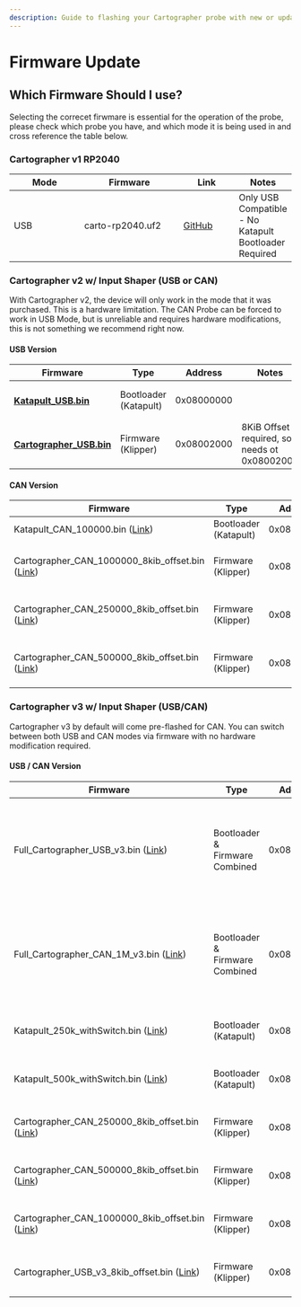 ```yaml
---
description: Guide to flashing your Cartographer probe with new or updated firmware.
---
```

# Firmware Update
## Which Firmware Should I use?&#x20;
Selecting the correcet firwmare is essential for the operation of the probe, please check which probe you have, and which mode it is being used in and cross reference the table below.&#x20;
### Cartographer v1 RP2040
<table>
   <thead>
      <tr>
         <th width="123">Mode</th>
         <th width="176">Firmware</th>
         <th width="89">Link</th>
         <th>Notes</th>
      </tr>
   </thead>
   <tbody>
      <tr>
         <td>USB</td>
         <td>carto-rp2040.uf2</td>
         <td><a href="https://github.com/Cartographer3D/cartographer-klipper/tree/master/firmware/v1%20-%20rp2040">GitHub</a></td>
         <td>Only USB Compatible - No Katapult Bootloader Required</td>
      </tr>
   </tbody>
</table>

### Cartographer v2 w/ Input Shaper (USB or CAN)
With Cartographer v2, the device will only work in the mode that it was purchased. This is a hardware limitation. The CAN Probe can be forced to work in USB Mode, but is unreliable and requires hardware modifications, this is not something we recommend right now.&#x20;
#### USB Version

<table>
   <thead>
      <tr>
         <th width="228">Firmware</th>
         <th width="127">Type</th>
         <th width="140">Address</th>
         <th>Notes</th>
      </tr>
   </thead>
   <tbody>
      <tr>
         <td>
            <h4><a href="https://github.com/Cartographer3D/cartographer-klipper/blob/master/firmware/v2/Katapult_USB.bin">Katapult_USB.bin</a></h4>
         </td>
         <td>Bootloader (Katapult)</td>
         <td>0x08000000</td>
         <td></td>
      </tr>
      <tr>
         <td>
            <h4><a href="https://github.com/Cartographer3D/cartographer-klipper/blob/master/firmware/v2/Cartographer_USB_8kib_offset.bin">Cartographer_USB.bin</a></h4>
         </td>
         <td>Firmware (Klipper)</td>
         <td>0x08002000</td>
         <td>8KiB Offset required, so needs ot 0x08002000</td>
      </tr>
   </tbody>
</table>

#### CAN Version

<table>
   <thead>
      <tr>
         <th width="229">Firmware</th>
         <th>Type</th>
         <th>Address</th>
         <th width="95" align="center">Baudrate</th>
         <th>Notes</th>
      </tr>
   </thead>
   <tbody>
      <tr>
         <td>Katapult_CAN_100000.bin (<a href="https://github.com/Cartographer3D/cartographer-klipper/blob/master/firmware/v2/Katapult_CAN_1000000.bin">Link</a>)</td>
         <td>Bootloader (Katapult)</td>
         <td>0x08000000</td>
         <td align="center">1M</td>
         <td></td>
      </tr>
      <tr>
         <td>Cartographer_CAN_1000000_8kib_offset.bin (<a href="https://github.com/Cartographer3D/cartographer-klipper/blob/master/firmware/v2/Cartographer_CAN_1000000_8kib_offset.bin">Link</a>)</td>
         <td>Firmware (Klipper)</td>
         <td>0x08002000</td>
         <td align="center">1M</td>
         <td>8KiB Offset required, so needs ot 0x08002000</td>
      </tr>
      <tr>
         <td>Cartographer_CAN_250000_8kib_offset.bin (<a href="https://github.com/Cartographer3D/cartographer-klipper/blob/master/firmware/v2/Cartographer_CAN_500000_8kib_offset.bin">Link</a>)</td>
         <td>Firmware (Klipper)</td>
         <td>0x08002000</td>
         <td align="center">250K</td>
         <td>8KiB Offset required, so needs ot 0x08002000</td>
      </tr>
      <tr>
         <td>Cartographer_CAN_500000_8kib_offset.bin (<a href="https://github.com/Cartographer3D/cartographer-klipper/blob/master/firmware/v2/Cartographer_CAN_500000_8kib_offset.bin">Link</a>)</td>
         <td>Firmware (Klipper)</td>
         <td>0x08002000</td>
         <td align="center">500K</td>
         <td>8KiB Offset required, so needs ot 0x08002000</td>
      </tr>
   </tbody>
</table>

### Cartographer v3 w/ Input Shaper (USB/CAN)

Cartographer v3 by default will come pre-flashed for CAN. You can switch between both USB and CAN modes via firmware with no hardware modification required.&#x20;

#### USB / CAN Version

<table>
   <thead>
      <tr>
         <th>Firmware</th>
         <th width="125">Type</th>
         <th width="137">Address</th>
         <th width="105">Baudrate</th>
         <th>Note</th>
      </tr>
   </thead>
   <tbody>
      <tr>
         <td>Full_Cartographer_USB_v3.bin (<a href="https://github.com/Cartographer3D/cartographer-klipper/tree/master/firmware/v3%20-%20Carto%20with%20Input%20Shaper%20Hybrid">Link</a>)</td>
         <td>Bootloader &#x26; Firmware Combined</td>
         <td>0x08000000</td>
         <td>n/a</td>
         <td>This is the only firmware you need, you don't need to flash the bootloader or firmware seperately. </td>
      </tr>
      <tr>
         <td>Full_Cartographer_CAN_1M_v3.bin (<a href="https://github.com/Cartographer3D/cartographer-klipper/tree/master/firmware/v3%20-%20Carto%20with%20Input%20Shaper%20Hybrid">Link</a>)</td>
         <td>Bootloader &#x26; Firmware Combined</td>
         <td>0x08000000</td>
         <td>1M</td>
         <td>This is the only firmware you need, you don't need to flash the bootloader or firmware seperately. </td>
      </tr>
      <tr>
         <td>Katapult_250k_withSwitch.bin (<a href="https://github.com/Cartographer3D/cartographer-klipper/tree/master/firmware/v3%20-%20Carto%20with%20Input%20Shaper%20Hybrid">Link</a>)</td>
         <td>Bootloader (Katapult)</td>
         <td>0x08000000</td>
         <td>250K</td>
         <td>8KiB Offset required, so needs ot 0x08002000</td>
      </tr>
      <tr>
         <td>Katapult_500k_withSwitch.bin (<a href="https://github.com/Cartographer3D/cartographer-klipper/tree/master/firmware/v3%20-%20Carto%20with%20Input%20Shaper%20Hybrid">Link</a>)</td>
         <td>Bootloader (Katapult)</td>
         <td>0x08000000</td>
         <td>500K</td>
         <td>8KiB Offset required, so needs ot 0x08002000</td>
      </tr>
      <tr>
         <td>Cartographer_CAN_250000_8kib_offset.bin (<a href="https://github.com/Cartographer3D/cartographer-klipper/tree/master/firmware/v3%20-%20Carto%20with%20Input%20Shaper%20Hybrid">Link</a>)</td>
         <td>Firmware (Klipper)</td>
         <td>0x08002000</td>
         <td>250K</td>
         <td>8KiB Offset required, so needs ot 0x08002000</td>
      </tr>
      <tr>
         <td>Cartographer_CAN_500000_8kib_offset.bin (<a href="https://github.com/Cartographer3D/cartographer-klipper/tree/master/firmware/v3%20-%20Carto%20with%20Input%20Shaper%20Hybrid">Link</a>)</td>
         <td>Firmware (Klipper)</td>
         <td>0x08002000</td>
         <td>500K</td>
         <td>8KiB Offset required, so needs ot 0x08002000</td>
      </tr>
      <tr>
         <td>Cartographer_CAN_1000000_8kib_offset.bin (<a href="https://github.com/Cartographer3D/cartographer-klipper/tree/master/firmware/v3%20-%20Carto%20with%20Input%20Shaper%20Hybrid">Link</a>)</td>
         <td>Firmware (Klipper)</td>
         <td>0x08002000</td>
         <td>1M</td>
         <td>8KiB Offset required, so needs ot 0x08002000</td>
      </tr>
      <tr>
         <td>Cartographer_USB_v3_8kib_offset.bin (<a href="https://github.com/Cartographer3D/cartographer-klipper/tree/master/firmware/v3%20-%20Carto%20with%20Input%20Shaper%20Hybrid">Link</a>)</td>
         <td>Firmware (Klipper)</td>
         <td>0x08002000</td>
         <td>n/a</td>
         <td>8KiB Offset required, so needs ot 0x08002000</td>
      </tr>
   </tbody>
</table>
